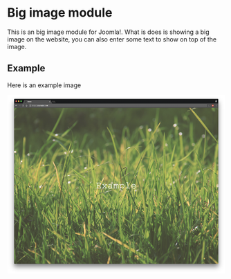 # Big image module

This is an big image module for Joomla!. What is does is showing a big image on the website, you can also enter some 
text to show on top of the image.

## Example

Here is an example image

![Example image](https://github.com/daantje00123/mod_big_image/blob/master/example_small.png)